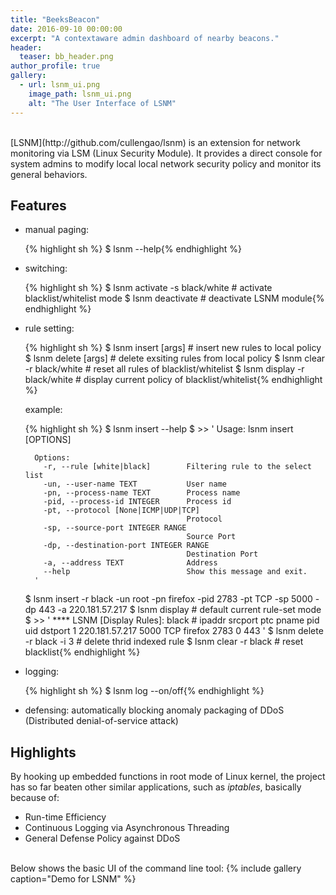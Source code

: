 ```yaml
---
title: "BeeksBeacon"
date: 2016-09-10 00:00:00
excerpt: "A context­aware admin dashboard of nearby beacons."
header:
  teaser: bb_header.png
author_profile: true
gallery:
  - url: lsnm_ui.png
    image_path: lsnm_ui.png
    alt: "The User Interface of LSNM"
---
```


<br>
[LSNM](http://github.com/cullengao/lsnm) is an extension for network monitoring via LSM (Linux Security Module). It provides a direct console for system admins to modify local local network security policy and monitor its general behaviors.

## Features
+ manual paging:

    {% highlight sh %}
    $ lsnm <commend> --help{% endhighlight %}

+ switching:

    {% highlight sh %}
    $ lsnm activate -s black/white # activate blacklist/whitelist mode
    $ lsnm deactivate # deactivate LSNM module{% endhighlight %}

+ rule setting:

    {% highlight sh %}
    $ lsnm insert [args] # insert new rules to local policy
    $ lsnm delete [args] # delete exsiting rules from local policy
    $ lsnm clear -r black/white # reset all rules of blacklist/whitelist
    $ lsnm display -r black/white # display current policy of blacklist/whitelist{% endhighlight %}

    example:

    {% highlight sh %}
    $ lsnm insert --help
    $ >> '
        Usage: lsnm insert [OPTIONS]

        Options:
          -r, --rule [white|black]        Filtering rule to the select list
          -un, --user-name TEXT           User name
          -pn, --process-name TEXT        Process name
          -pid, --process-id INTEGER      Process id
          -pt, --protocol [None|ICMP|UDP|TCP]
                                          Protocol
          -sp, --source-port INTEGER RANGE
                                          Source Port
          -dp, --destination-port INTEGER RANGE
                                          Destination Port
          -a, --address TEXT              Address
          --help                          Show this message and exit.
        '
    $ lsnm insert -r black -un root -pn firefox -pid 2783 -pt TCP -sp 5000 -dp 443 -a 220.181.57.217
    $ lsnm display # default current rule-set mode
    $ >> '
        **** LSNM [Display Rules]: black
        # ipaddr            srcport     ptc     pname       pid     uid     dstport
        1 220.181.57.217    5000        TCP     firefox     2783    0       443
        '
    $ lsnm delete -r black -i 3 # delete thrid indexed rule
    $ lsnm clear -r black # reset blacklist{% endhighlight %}

+ logging:

    {% highlight sh %}
    $ lsnm log --on/off{% endhighlight %}

+ defensing: automatically blocking anomaly packaging of DDoS (Distributed denial-of-service attack)

## Highlights
By hooking up embedded functions in root mode of Linux kernel, the project has so far beaten other similar applications, such as *iptables*, basically because of:

+ Run-time Efficiency
+ Continuous Logging via Asynchronous Threading
+ General Defense Policy against DDoS

<br>
Below shows the basic UI of the command line tool:
{% include gallery caption="Demo for LSNM" %}
